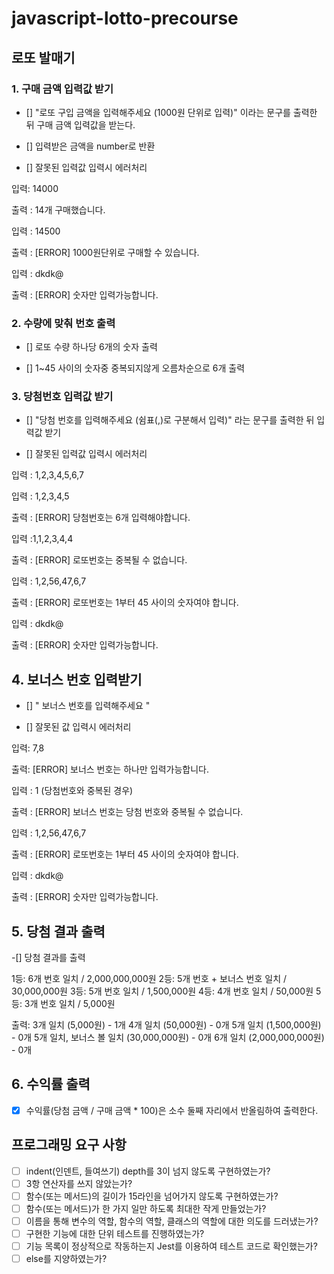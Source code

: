 # javascript-lotto-precourse

## 로또 발매기

### 1. 구매 금액 입력값 받기

- [] "로또 구입 금액을 입력해주세요 (1000원 단위로 입력)" 이라는 문구를 출력한 뒤 구매 금액 입력값을 받는다.

- [] 입력받은 금액을 number로 반환

- [] 잘못된 입력값 입력시 에러처리

입력: 14000

출력 : 14개 구매했습니다.

입력 : 14500

출력 : [ERROR] 1000원단위로 구매할 수 있습니다.

입력 : dkdk@

출력 : [ERROR] 숫자만 입력가능합니다.

### 2. 수량에 맞춰 번호 출력

- [] 로또 수량 하나당 6개의 숫자 출력

- [] 1~45 사이의 숫자중 중복되지않게 오름차순으로 6개 출력

### 3. 당첨번호 입력값 받기

- [] "당첨 번호를 입력해주세요 (쉼표(,)로 구분해서 입력)" 라는 문구를 출력한 뒤 입력값 받기

- [] 잘못된 입력값 입력시 에러처리

입력 : 1,2,3,4,5,6,7

입력 : 1,2,3,4,5

출력 : [ERROR] 당첨번호는 6개 입력해야합니다.

입력 :1,1,2,3,4,4

출력 : [ERROR] 로또번호는 중복될 수 없습니다.

입력 : 1,2,56,47,6,7

출력 : [ERROR] 로또번호는 1부터 45 사이의 숫자여야 합니다.

입력 : dkdk@

출력 : [ERROR] 숫자만 입력가능합니다.

## 4. 보너스 번호 입력받기

- [] " 보너스 번호를 입력해주세요 "

- [] 잘못된 값 입력시 에러처리

입력: 7,8

출력: [ERROR] 보너스 번호는 하나만 입력가능합니다.

입력 : 1 (당첨번호와 중복된 경우)

출력 : [ERROR] 보너스 번호는 당첨 번호와 중복될 수 없습니다.

입력 : 1,2,56,47,6,7

출력 : [ERROR] 로또번호는 1부터 45 사이의 숫자여야 합니다.

입력 : dkdk@

출력 : [ERROR] 숫자만 입력가능합니다.

## 5. 당첨 결과 출력

-[] 당첨 결과를 출력

1등: 6개 번호 일치 / 2,000,000,000원
2등: 5개 번호 + 보너스 번호 일치 / 30,000,000원
3등: 5개 번호 일치 / 1,500,000원
4등: 4개 번호 일치 / 50,000원
5등: 3개 번호 일치 / 5,000원

출력:
3개 일치 (5,000원) - 1개
4개 일치 (50,000원) - 0개
5개 일치 (1,500,000원) - 0개
5개 일치, 보너스 볼 일치 (30,000,000원) - 0개
6개 일치 (2,000,000,000원) - 0개

## 6. 수익률 출력

- [x] 수익률(당첨 금액 / 구매 금액 \* 100)은 소수 둘째 자리에서 반올림하여 출력한다.

## 프로그래밍 요구 사항

- [ ] indent(인덴트, 들여쓰기) depth를 3이 넘지 않도록 구현하였는가?
- [ ] 3항 연산자를 쓰지 않았는가?
- [ ] 함수(또는 메서드)의 길이가 15라인을 넘어가지 않도록 구현하였는가?
- [ ] 함수(또는 메서드)가 한 가지 일만 하도록 최대한 작게 만들었는가?
- [ ] 이름을 통해 변수의 역할, 함수의 역할, 클래스의 역할에 대한 의도를 드러냈는가?
- [ ] 구현한 기능에 대한 단위 테스트를 진행하였는가?
- [ ] 기능 목록이 정상적으로 작동하는지 Jest를 이용하여 테스트 코드로 확인했는가?
- [ ] else를 지양하였는가?

